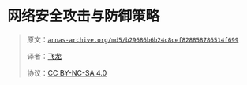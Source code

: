 # 网络安全攻击与防御策略

> 原文：[`annas-archive.org/md5/b29686b6b24c8cef828858786514f699`](https://annas-archive.org/md5/b29686b6b24c8cef828858786514f699)
> 
> 译者：[飞龙](https://github.com/wizardforcel)
> 
> 协议：[CC BY-NC-SA 4.0](http://creativecommons.org/licenses/by-nc-sa/4.0/)
